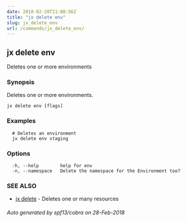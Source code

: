 ```yaml
---
date: 2018-02-28T11:08:56Z
title: "jx delete env"
slug: jx_delete_env
url: /commands/jx_delete_env/
---
```

## jx delete env

Deletes one or more environments

### Synopsis

Deletes one or more environments.

```
jx delete env [flags]
```

### Examples

```
  # Deletes an environment
  jx delete env staging
```

### Options

```
  -h, --help        help for env
  -n, --namespace   Delete the namespace for the Environment too?
```

### SEE ALSO

* [jx delete](/commands/jx_delete/)	 - Deletes one or many resources

###### Auto generated by spf13/cobra on 28-Feb-2018
